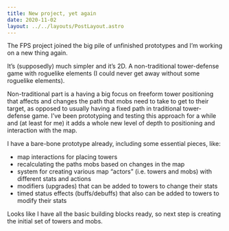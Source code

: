 ```yaml
---
title: New project, yet again
date: 2020-11-02
layout: ../../layouts/PostLayout.astro
---
```


The FPS project joined the big pile of unfinished prototypes and I’m working on
a new thing again.

It’s (supposedly) much simpler and it’s 2D. A non-traditional tower-defense game
with roguelike elements (I could never get away without some roguelike
elements).

Non-traditional part is a having a big focus on freeform tower positioning that
affects and changes the path that mobs need to take to get to their target, as
opposed to usually having a fixed path in traditional tower-defense game. I’ve
been prototyping and testing this approach for a while and (at least for me) it
adds a whole new level of depth to positioning and interaction with the map.

I have a bare-bone prototype already, including some essential pieces, like:

- map interactions for placing towers
- recalculating the paths mobs based on changes in the map
- system for creating various map “actors” (i.e. towers and mobs) with different
  stats and actions
- modifiers (upgrades) that can be added to towers to change their stats
- timed status effects (buffs/debuffs) that also can be added to towers to
  modify their stats

Looks like I have all the basic building blocks ready, so next step is creating
the initial set of towers and mobs.
